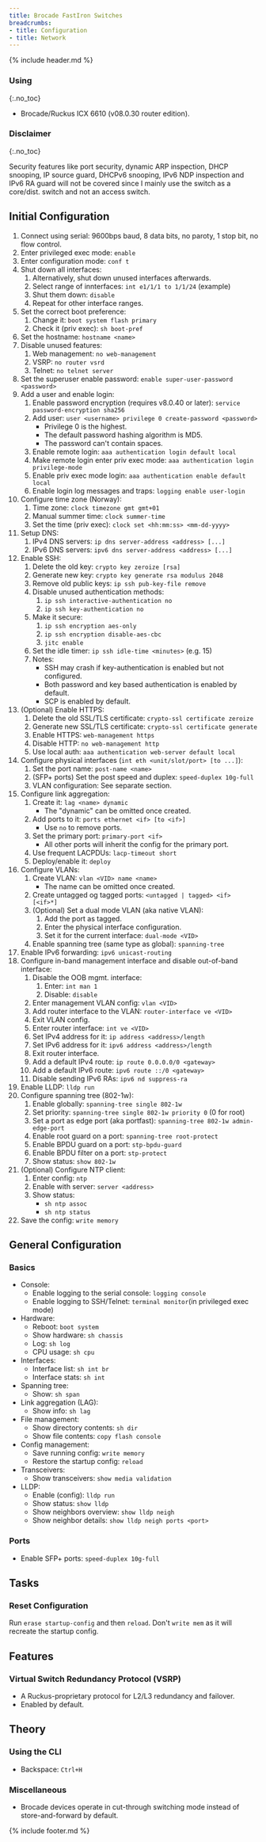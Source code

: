 ```yaml
---
title: Brocade FastIron Switches
breadcrumbs:
- title: Configuration
- title: Network
---
```

{% include header.md %}

### Using
{:.no_toc}

- Brocade/Ruckus ICX 6610 (v08.0.30 router edition).

### Disclaimer
{:.no_toc}

Security features like port security, dynamic ARP inspection, DHCP snooping, IP source guard, DHCPv6 snooping, IPv6 NDP inspection and IPv6 RA guard will not be covered since I mainly use the switch as a core/dist. switch and not an access switch.

## Initial Configuration

1. Connect using serial: 9600bps baud, 8 data bits, no paroty, 1 stop bit, no flow control.
1. Enter privileged exec mode: `enable`
1. Enter configuration mode: `conf t`
1. Shut down all interfaces:
    1. Alternatively, shut down unused interfaces afterwards.
    1. Select range of innterfaces: `int e1/1/1 to 1/1/24` (example)
    1. Shut them down: `disable`
    1. Repeat for other interface ranges.
1. Set the correct boot preference:
    1. Change it: `boot system flash primary`
    1. Check it (priv exec): `sh boot-pref`
1. Set the hostname: `hostname <name>`
1. Disable unused features:
    1. Web management: `no web-management`
    1. VSRP: `no router vsrd`
    1. Telnet: `no telnet server`
1. Set the superuser enable password: `enable super-user-password <password>`
1. Add a user and enable login:
    1. Enable password encryption (requires v8.0.40 or later): `service password-encryption sha256`
    1. Add user: `user <username> privilege 0 create-password <password>`
        - Privilege 0 is the highest.
        - The default password hashing algorithm is MD5.
        - The password can't contain spaces.
    1. Enable remote login: `aaa authentication login default local`
    1. Make remote login enter priv exec mode: `aaa authentication login privilege-mode`
    1. Enable priv exec mode login: `aaa authentication enable default local`
    1. Enable login log messages and traps: `logging enable user-login`
1. Configure time zone (Norway):
    1. Time zone: `clock timezone gmt gmt+01`
    1. Manual summer time: `clock summer-time`
    1. Set the time (priv exec): `clock set <hh:mm:ss> <mm-dd-yyyy>`
1. Setup DNS:
    1. IPv4 DNS servers: `ip dns server-address <address> [...]`
    1. IPv6 DNS servers: `ipv6 dns server-address <address> [...]`
1. Enable SSH:
    1. Delete the old key: `crypto key zeroize [rsa]`
    1. Generate new key: `crypto key generate rsa modulus 2048`
    1. Remove old public keys: `ip ssh pub-key-file remove`
    1. Disable unused authentication methods:
        1. `ip ssh interactive-authentication no`
        1. `ip ssh key-authentication no`
    1. Make it secure:
        1. `ip ssh encryption aes-only`
        1. `ip ssh encryption disable-aes-cbc`
        1. `jitc enable`
    1. Set the idle timer: `ip ssh idle-time <minutes>` (e.g. 15)
    1. Notes:
        - SSH may crash if key-authentication is enabled but not configured.
        - Both password and key based authentication is enabled by default.
        - SCP is enabled by default.
1. (Optional) Enable HTTPS:
    1. Delete the old SSL/TLS certificate: `crypto-ssl certificate zeroize`
    1. Generate new SSL/TLS certificate: `crypto-ssl certificate generate`
    1. Enable HTTPS: `web-management https`
    1. Disable HTTP: `no web-management http`
    1. Use local auth: `aaa authentication web-server default local`
1. Configure physical interfaces (`int eth <unit/slot/port> [to ...]`):
    1. Set the port name: `post-name <name>`
    1. (SFP+ ports) Set the post speed and duplex: `speed-duplex 10g-full`
    1. VLAN configuration: See separate section.
1. Configure link aggregation:
    1. Create it: `lag <name> dynamic`
        - The "dynamic" can be omitted once created.
    1. Add ports to it: `ports ethernet <if> [to <if>]`
        - Use `no` to remove ports.
    1. Set the primary port: `primary-port <if>`
        - All other ports will inherit the config for the primary port.
    1. Use frequent LACPDUs: `lacp-timeout short`
    1. Deploy/enable it: `deploy`
1. Configure VLANs:
    1. Create VLAN: `vlan <VID> name <name>`
        - The name can be omitted once created.
    1. Create untagged og tagged ports: `<untagged | tagged> <if> [<if>*]`
    1. (Optional) Set a dual mode VLAN (aka native VLAN):
        1. Add the port as tagged.
        1. Enter the physical interface configuration.
        1. Set it for the current interface: `dual-mode <VID>`
    1. Enable spanning tree (same type as global): `spanning-tree`
1. Enable IPv6 forwarding: `ipv6 unicast-routing`
1. Configure in-band management interface and disable out-of-band interface:
    1. Disable the OOB mgmt. interface:
        1. Enter: `int man 1`
        1. Disable: `disable`
    1. Enter management VLAN config: `vlan <VID>`
    1. Add router interface to the VLAN: `router-interface ve <VID>`
    1. Exit VLAN config.
    1. Enter router interface: `int ve <VID>`
    1. Set IPv4 address for it: `ip address <address>/length`
    1. Set IPv6 address for it: `ipv6 address <address>/length`
    1. Exit router interface.
    1. Add a default IPv4 route: `ip route 0.0.0.0/0 <gateway>`
    1. Add a default IPv6 route: `ipv6 route ::/0 <gateway>`
    1. Disable sending IPv6 RAs: `ipv6 nd suppress-ra`
1. Enable LLDP: `lldp run`
1. Configure spanning tree (802-1w):
    1. Enable globally: `spanning-tree single 802-1w`
    1. Set priority: `spanning-tree single 802-1w priority 0` (0 for root)
    1. Set a port as edge port (aka portfast): `spanning-tree 802-1w admin-edge-port`
    1. Enable root guard on a port: `spanning-tree root-protect`
    1. Enable BPDU guard on a port: `stp-bpdu-guard`
    1. Enable BPDU filter on a port: `stp-protect`
    1. Show status: `show 802-1w`
1. (Optional) Configure NTP client:
    1. Enter config: `ntp`
    1. Enable with server: `server <address>`
    1. Show status:
        - `sh ntp assoc`
        - `sh ntp status`
1. Save the config: `write memory`

## General Configuration

### Basics

- Console:
    - Enable logging to the serial console: `logging console`
    - Enable logging to SSH/Telnet: `terminal monitor`(in privileged exec mode)
- Hardware:
    - Reboot: `boot system`
    - Show hardware: `sh chassis`
    - Log: `sh log`
    - CPU usage: `sh cpu`
- Interfaces:
    - Interface list: `sh int br`
    - Interface stats: `sh int`
- Spanning tree:
    - Show: `sh span`
- Link aggregation (LAG):
    - Show info: `sh lag`
- File management:
    - Show directory contents: `sh dir`
    - Show file contents: `copy flash console`
- Config management:
    - Save running config: `write memory`
    - Restore the startup config: `reload`
- Transceivers:
    - Show transceivers: `show media validation`
- LLDP:
    - Enable (config): `lldp run`
    - Show status: `show lldp`
    - Show neighbors overview: `show lldp neigh`
    - Show neighbor details: `show lldp neigh ports <port>`

### Ports

- Enable SFP+ ports: `speed-duplex 10g-full`

## Tasks

### Reset Configuration

Run `erase startup-config` and then `reload`. Don't `write mem` as it will recreate the startup config.

## Features

### Virtual Switch Redundancy Protocol (VSRP)

- A Ruckus-proprietary protocol for L2/L3 redundancy and failover.
- Enabled by default.

## Theory

### Using the CLI

- Backspace: `Ctrl+H`

### Miscellaneous
- Brocade devices operate in cut-through switching mode instead of store-and-forward by default.

{% include footer.md %}
